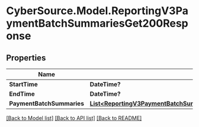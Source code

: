 # CyberSource.Model.ReportingV3PaymentBatchSummariesGet200Response
## Properties

Name | Type | Description | Notes
------------ | ------------- | ------------- | -------------
**StartTime** | **DateTime?** |  | [optional] 
**EndTime** | **DateTime?** |  | [optional] 
**PaymentBatchSummaries** | [**List&lt;ReportingV3PaymentBatchSummariesGet200ResponsePaymentBatchSummaries&gt;**](ReportingV3PaymentBatchSummariesGet200ResponsePaymentBatchSummaries.md) |  | [optional] 

[[Back to Model list]](../README.md#documentation-for-models) [[Back to API list]](../README.md#documentation-for-api-endpoints) [[Back to README]](../README.md)

